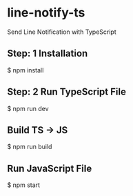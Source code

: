# line-notify-ts
Send Line Notification with TypeScript

## Step: 1 Installation
$ npm install

## Step: 2 Run TypeScript File
$ npm run dev

## Build TS -> JS
$ npm run build

## Run JavaScript File
$ npm start
